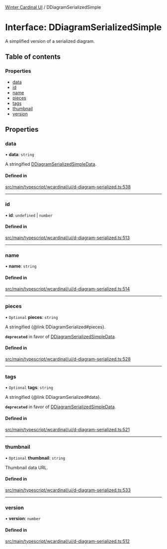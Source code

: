 [Winter Cardinal UI](../README.md) / DDiagramSerializedSimple

# Interface: DDiagramSerializedSimple

A simplified version of a serialized diagram.

## Table of contents

### Properties

- [data](DDiagramSerializedSimple.md#data)
- [id](DDiagramSerializedSimple.md#id)
- [name](DDiagramSerializedSimple.md#name)
- [pieces](DDiagramSerializedSimple.md#pieces)
- [tags](DDiagramSerializedSimple.md#tags)
- [thumbnail](DDiagramSerializedSimple.md#thumbnail)
- [version](DDiagramSerializedSimple.md#version)

## Properties

### data

• **data**: `string`

A stringified [DDiagramSerializedSimpleData](../README.md#ddiagramserializedsimpledata).

#### Defined in

[src/main/typescript/wcardinal/ui/d-diagram-serialized.ts:538](https://github.com/winter-cardinal/winter-cardinal-ui/blob/v0.154.0/src/main/typescript/wcardinal/ui/d-diagram-serialized.ts#L538)

___

### id

• **id**: `undefined` \| `number`

#### Defined in

[src/main/typescript/wcardinal/ui/d-diagram-serialized.ts:513](https://github.com/winter-cardinal/winter-cardinal-ui/blob/v0.154.0/src/main/typescript/wcardinal/ui/d-diagram-serialized.ts#L513)

___

### name

• **name**: `string`

#### Defined in

[src/main/typescript/wcardinal/ui/d-diagram-serialized.ts:514](https://github.com/winter-cardinal/winter-cardinal-ui/blob/v0.154.0/src/main/typescript/wcardinal/ui/d-diagram-serialized.ts#L514)

___

### pieces

• `Optional` **pieces**: `string`

A stringified {@link DDiagramSerialized#pieces}.

**`deprecated`** in favor of [DDiagramSerializedSimpleData](../README.md#ddiagramserializedsimpledata).

#### Defined in

[src/main/typescript/wcardinal/ui/d-diagram-serialized.ts:528](https://github.com/winter-cardinal/winter-cardinal-ui/blob/v0.154.0/src/main/typescript/wcardinal/ui/d-diagram-serialized.ts#L528)

___

### tags

• `Optional` **tags**: `string`

A stringified {@link DDiagramSerialized#data}.

**`deprecated`** in favor of [DDiagramSerializedSimpleData](../README.md#ddiagramserializedsimpledata).

#### Defined in

[src/main/typescript/wcardinal/ui/d-diagram-serialized.ts:521](https://github.com/winter-cardinal/winter-cardinal-ui/blob/v0.154.0/src/main/typescript/wcardinal/ui/d-diagram-serialized.ts#L521)

___

### thumbnail

• `Optional` **thumbnail**: `string`

Thumbnail data URL.

#### Defined in

[src/main/typescript/wcardinal/ui/d-diagram-serialized.ts:533](https://github.com/winter-cardinal/winter-cardinal-ui/blob/v0.154.0/src/main/typescript/wcardinal/ui/d-diagram-serialized.ts#L533)

___

### version

• **version**: `number`

#### Defined in

[src/main/typescript/wcardinal/ui/d-diagram-serialized.ts:512](https://github.com/winter-cardinal/winter-cardinal-ui/blob/v0.154.0/src/main/typescript/wcardinal/ui/d-diagram-serialized.ts#L512)
